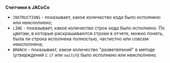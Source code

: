**Счетчики в JACoCo**

* ```INSTRUCTIONS``` - показывает, какое количество кода было исполнено или неисполнено;
* ```LINE``` - показывает, какое количество строк кода было исполнено. По цветам, в которые раскрашиваются строки в отчете, можно понять, была ли строка исполнена полностью, частистно или совсем неисполнена;
* ```BRANCH``` - показывает, какое количество "разветвлений" в методе (утверждений с ```if``` или ```switch```) было исполнено или неисполнено.
